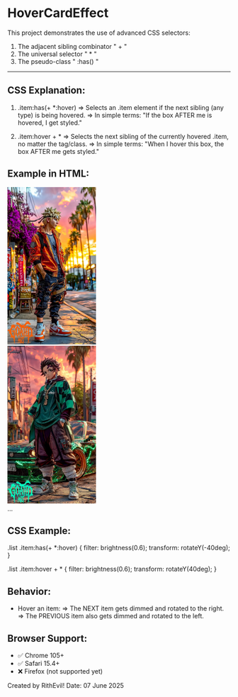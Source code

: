 # HoverCardEffect

This project demonstrates the use of advanced CSS selectors:

1. The adjacent sibling combinator " + "
2. The universal selector " \* "
3. The pseudo-class " :has() "

---

## CSS Explanation:

1. .item:has(+ \*:hover)
   => Selects an .item element if the next sibling (any type) is being hovered.
   => In simple terms: "If the box AFTER me is hovered, I get styled."

2. .item:hover + \*
   => Selects the next sibling of the currently hovered .item, no matter the tag/class.
   => In simple terms: "When I hover this box, the box AFTER me gets styled."

## Example in HTML:

<div class="list">
  <div class="item"><img src="img/img1.jpg" style="width: 200px"/></div>
  <div class="item"><img src="img/img2.jpg" style="width: 200px"/></div>
  ...
</div>

## CSS Example:

.list .item:has(+ \*:hover) {
filter: brightness(0.6);
transform: rotateY(-40deg);
}

.list .item:hover + \* {
filter: brightness(0.6);
transform: rotateY(40deg);
}

## Behavior:

- Hover an item:
  => The NEXT item gets dimmed and rotated to the right.
  => The PREVIOUS item also gets dimmed and rotated to the left.

## Browser Support:

- ✅ Chrome 105+
- ✅ Safari 15.4+
- ❌ Firefox (not supported yet)

Created by RithEvil!
Date: 07 June 2025

